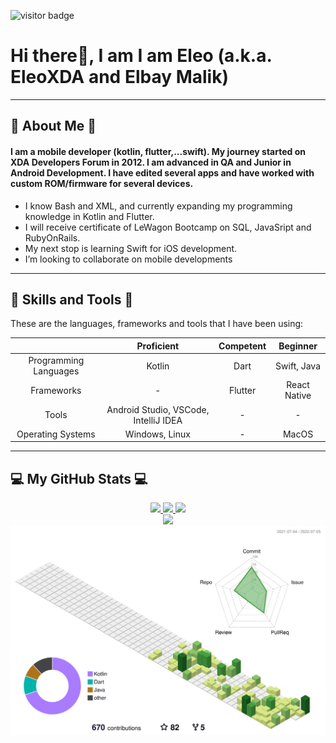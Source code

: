 ![visitor badge](https://visitor-badge.glitch.me/badge?page_id=EleoXDA.visitor-badge&left_color=red&right_color=green&left_text=Number%20of%20Visitors)
# Hi there👋, I am I am Eleo (a.k.a. EleoXDA and Elbay Malik)
  
---
## :information_desk_person:  About Me  :information_desk_person:
#### I am a mobile developer (kotlin, flutter,...swift). My journey started on XDA Developers Forum in 2012. I am advanced in QA and Junior in Android Development. I have edited several apps and have worked with custom ROM/firmware for several devices.

- I know Bash and XML, and currently expanding my programming knowledge in Kotlin and Flutter.
- I will receive certificate of LeWagon Bootcamp on SQL, JavaSript and RubyOnRails.
- My next stop is learning Swift for iOS development.
- I’m looking to collaborate on mobile developments

---

## :wrench:  Skills and Tools  :wrench:

These are the languages, frameworks and tools that I have been using:  


| | Proficient | Competent | Beginner |
| :-: | :-: | :-: | :-: |
| Programming Languages | Kotlin | Dart | Swift, Java |
| Frameworks | - | Flutter | React Native |
| Tools | Android Studio, VSCode, IntelliJ IDEA | - | - |
| Operating Systems | Windows, Linux | - | MacOS |

---

## :computer:  My GitHub Stats  :computer:

<div align="center">
  <a href="https://github.com/EleoXDA">
  <img height="150em" src="https://github-readme-stats.vercel.app/api?username=EleoXDA&count_private=true&show_icons=true&theme=light&hide_rank=false"/>
  <img height="150em" src="https://github-readme-streak-stats.herokuapp.com/?user=EleoXDA&theme=white" />
  <img width="300em" src="https://github-readme-stats.vercel.app/api/top-langs/?username=EleoXDA&langs_count=6&layout=compact"/>
</div>

<div align="center">
  <img width="750em" src="https://activity-graph.herokuapp.com/graph?bg_color=white&username=eleoxda"/>
  <img width="750em" src="./profile-3d-contrib/profile-green-animate.svg"/>
</div>
